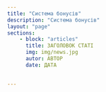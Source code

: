 ```yaml
---
title: "Система бонусів"
description: "Система бонусів"
layout: "page"
sections:
    - block: "articles"
      title: ЗАГОЛОВОК СТАТІ
      img: img/news.jpg
      autor: АВТОР
      date: ДАТА

  
---
```

